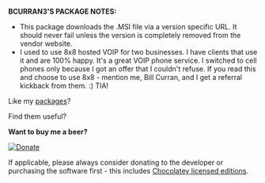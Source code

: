 **BCURRAN3'S PACKAGE NOTES:**

* This package downloads the .MSI file via a version specific URL. It should never fail unless the version is completely removed from the vendor website.
* I used to use 8x8 hosted VOIP for two businesses. I have clients that use it and are 100% happy. It's a great VOIP phone service. I switched to cell phones only because I got an offer that I couldn't refuse. If you read this and choose to use 8x8 - mention me, Bill Curran, and I get a referral kickback from them. :) TIA!

Like my [packages](https://chocolatey.org/profiles/bcurran3)? 

Find them useful?

**Want to buy me a beer?**

[![Donate](https://www.paypalobjects.com/webstatic/mktg/logo/AM_SbyPP_mc_vs_dc_ae.jpg)](https://www.paypal.me/bcurran3donations)

If applicable, please always consider donating to the developer or purchasing the software first - this includes [Chocolatey licensed editions](https://chocolatey.org/pricing).